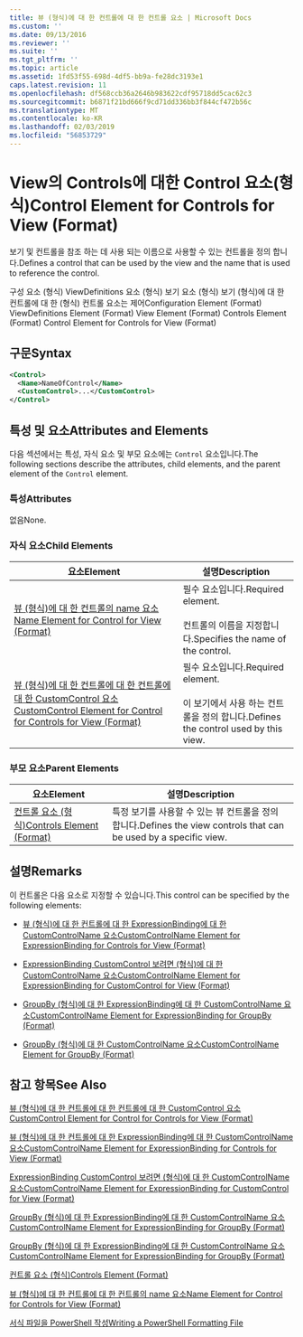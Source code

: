 ```yaml
---
title: 뷰 (형식)에 대 한 컨트롤에 대 한 컨트롤 요소 | Microsoft Docs
ms.custom: ''
ms.date: 09/13/2016
ms.reviewer: ''
ms.suite: ''
ms.tgt_pltfrm: ''
ms.topic: article
ms.assetid: 1fd53f55-698d-4df5-bb9a-fe28dc3193e1
caps.latest.revision: 11
ms.openlocfilehash: df568ccb36a2646b983622cdf95718dd5cac62c3
ms.sourcegitcommit: b6871f21bd666f9cd71dd336bb3f844cf472b56c
ms.translationtype: MT
ms.contentlocale: ko-KR
ms.lasthandoff: 02/03/2019
ms.locfileid: "56853729"
---
```

# <a name="control-element-for-controls-for-view--format"></a><span data-ttu-id="56a02-102">View의 Controls에 대한 Control 요소(형식)</span><span class="sxs-lookup"><span data-stu-id="56a02-102">Control Element for Controls for View  (Format)</span></span>

<span data-ttu-id="56a02-103">보기 및 컨트롤을 참조 하는 데 사용 되는 이름으로 사용할 수 있는 컨트롤을 정의 합니다.</span><span class="sxs-lookup"><span data-stu-id="56a02-103">Defines a control that can be used by the view and the name that is used to reference the control.</span></span>

<span data-ttu-id="56a02-104">구성 요소 (형식) ViewDefinitions 요소 (형식) 보기 요소 (형식) 보기 (형식)에 대 한 컨트롤에 대 한 (형식) 컨트롤 요소는 제어</span><span class="sxs-lookup"><span data-stu-id="56a02-104">Configuration Element (Format) ViewDefinitions Element (Format) View Element (Format) Controls Element (Format) Control Element for Controls for View (Format)</span></span>

## <a name="syntax"></a><span data-ttu-id="56a02-105">구문</span><span class="sxs-lookup"><span data-stu-id="56a02-105">Syntax</span></span>

```xml
<Control>
  <Name>NameOfControl</Name>
  <CustomControl>...</CustomControl>
</Control>
```

## <a name="attributes-and-elements"></a><span data-ttu-id="56a02-106">특성 및 요소</span><span class="sxs-lookup"><span data-stu-id="56a02-106">Attributes and Elements</span></span>

<span data-ttu-id="56a02-107">다음 섹션에서는 특성, 자식 요소 및 부모 요소에는 `Control` 요소입니다.</span><span class="sxs-lookup"><span data-stu-id="56a02-107">The following sections describe the attributes, child elements, and the parent element of the `Control` element.</span></span>

### <a name="attributes"></a><span data-ttu-id="56a02-108">특성</span><span class="sxs-lookup"><span data-stu-id="56a02-108">Attributes</span></span>

<span data-ttu-id="56a02-109">없음</span><span class="sxs-lookup"><span data-stu-id="56a02-109">None.</span></span>

### <a name="child-elements"></a><span data-ttu-id="56a02-110">자식 요소</span><span class="sxs-lookup"><span data-stu-id="56a02-110">Child Elements</span></span>

|<span data-ttu-id="56a02-111">요소</span><span class="sxs-lookup"><span data-stu-id="56a02-111">Element</span></span>|<span data-ttu-id="56a02-112">설명</span><span class="sxs-lookup"><span data-stu-id="56a02-112">Description</span></span>|
|-------------|-----------------|
|[<span data-ttu-id="56a02-113">뷰 (형식)에 대 한 컨트롤의 name 요소</span><span class="sxs-lookup"><span data-stu-id="56a02-113">Name Element for Control for View (Format)</span></span>](./name-element-for-control-for-controls-for-view-format.md)|<span data-ttu-id="56a02-114">필수 요소입니다.</span><span class="sxs-lookup"><span data-stu-id="56a02-114">Required element.</span></span><br /><br /> <span data-ttu-id="56a02-115">컨트롤의 이름을 지정합니다.</span><span class="sxs-lookup"><span data-stu-id="56a02-115">Specifies the name of the control.</span></span>|
|[<span data-ttu-id="56a02-116">뷰 (형식)에 대 한 컨트롤에 대 한 컨트롤에 대 한 CustomControl 요소</span><span class="sxs-lookup"><span data-stu-id="56a02-116">CustomControl Element for Control for Controls for View (Format)</span></span>](./customcontrol-element-for-control-for-controls-for-view-format.md)|<span data-ttu-id="56a02-117">필수 요소입니다.</span><span class="sxs-lookup"><span data-stu-id="56a02-117">Required element.</span></span><br /><br /> <span data-ttu-id="56a02-118">이 보기에서 사용 하는 컨트롤을 정의 합니다.</span><span class="sxs-lookup"><span data-stu-id="56a02-118">Defines the control used by this view.</span></span>|

### <a name="parent-elements"></a><span data-ttu-id="56a02-119">부모 요소</span><span class="sxs-lookup"><span data-stu-id="56a02-119">Parent Elements</span></span>

|<span data-ttu-id="56a02-120">요소</span><span class="sxs-lookup"><span data-stu-id="56a02-120">Element</span></span>|<span data-ttu-id="56a02-121">설명</span><span class="sxs-lookup"><span data-stu-id="56a02-121">Description</span></span>|
|-------------|-----------------|
|[<span data-ttu-id="56a02-122">컨트롤 요소 (형식)</span><span class="sxs-lookup"><span data-stu-id="56a02-122">Controls Element (Format)</span></span>](./controls-element-for-view-format.md)|<span data-ttu-id="56a02-123">특정 보기를 사용할 수 있는 뷰 컨트롤을 정의 합니다.</span><span class="sxs-lookup"><span data-stu-id="56a02-123">Defines the view controls that can be used by a specific view.</span></span>|

## <a name="remarks"></a><span data-ttu-id="56a02-124">설명</span><span class="sxs-lookup"><span data-stu-id="56a02-124">Remarks</span></span>

<span data-ttu-id="56a02-125">이 컨트롤은 다음 요소로 지정할 수 있습니다.</span><span class="sxs-lookup"><span data-stu-id="56a02-125">This control can be specified by the following elements:</span></span>

- [<span data-ttu-id="56a02-126">뷰 (형식)에 대 한 컨트롤에 대 한 ExpressionBinding에 대 한 CustomControlName 요소</span><span class="sxs-lookup"><span data-stu-id="56a02-126">CustomControlName Element for ExpressionBinding for Controls for View (Format)</span></span>](./customcontrolname-element-for-expressionbinding-for-controls-for-view-format.md)

- [<span data-ttu-id="56a02-127">ExpressionBinding CustomControl 보려면 (형식)에 대 한 CustomControlName 요소</span><span class="sxs-lookup"><span data-stu-id="56a02-127">CustomControlName Element for ExpressionBinding for CustomControl for View (Format)</span></span>](./customcontrolname-element-for-expressionbinding-for-customcontrol-for-view-format.md)

- [<span data-ttu-id="56a02-128">GroupBy (형식)에 대 한 ExpressionBinding에 대 한 CustomControlName 요소</span><span class="sxs-lookup"><span data-stu-id="56a02-128">CustomControlName Element for ExpressionBinding for GroupBy (Format)</span></span>](./customcontrolname-element-for-expressionbinding-for-groupby-format.md)

- [<span data-ttu-id="56a02-129">GroupBy (형식)에 대 한 CustomControlName 요소</span><span class="sxs-lookup"><span data-stu-id="56a02-129">CustomControlName Element for GroupBy (Format)</span></span>](./customcontrolname-element-for-groupby-format.md)

## <a name="see-also"></a><span data-ttu-id="56a02-130">참고 항목</span><span class="sxs-lookup"><span data-stu-id="56a02-130">See Also</span></span>

[<span data-ttu-id="56a02-131">뷰 (형식)에 대 한 컨트롤에 대 한 컨트롤에 대 한 CustomControl 요소</span><span class="sxs-lookup"><span data-stu-id="56a02-131">CustomControl Element for Control for Controls for View (Format)</span></span>](./customcontrol-element-for-control-for-controls-for-view-format.md)

[<span data-ttu-id="56a02-132">뷰 (형식)에 대 한 컨트롤에 대 한 ExpressionBinding에 대 한 CustomControlName 요소</span><span class="sxs-lookup"><span data-stu-id="56a02-132">CustomControlName Element for ExpressionBinding for Controls for View (Format)</span></span>](./customcontrolname-element-for-expressionbinding-for-controls-for-view-format.md)

[<span data-ttu-id="56a02-133">ExpressionBinding CustomControl 보려면 (형식)에 대 한 CustomControlName 요소</span><span class="sxs-lookup"><span data-stu-id="56a02-133">CustomControlName Element for ExpressionBinding for CustomControl for View (Format)</span></span>](./customcontrolname-element-for-expressionbinding-for-customcontrol-for-view-format.md)

[<span data-ttu-id="56a02-134">GroupBy (형식)에 대 한 ExpressionBinding에 대 한 CustomControlName 요소</span><span class="sxs-lookup"><span data-stu-id="56a02-134">CustomControlName Element for ExpressionBinding for GroupBy (Format)</span></span>](./customcontrolname-element-for-expressionbinding-for-groupby-format.md)

[<span data-ttu-id="56a02-135">GroupBy (형식)에 대 한 ExpressionBinding에 대 한 CustomControlName 요소</span><span class="sxs-lookup"><span data-stu-id="56a02-135">CustomControlName Element for ExpressionBinding for GroupBy (Format)</span></span>](./customcontrolname-element-for-expressionbinding-for-groupby-format.md)

[<span data-ttu-id="56a02-136">컨트롤 요소 (형식)</span><span class="sxs-lookup"><span data-stu-id="56a02-136">Controls Element (Format)</span></span>](./controls-element-for-view-format.md)

[<span data-ttu-id="56a02-137">뷰 (형식)에 대 한 컨트롤에 대 한 컨트롤의 name 요소</span><span class="sxs-lookup"><span data-stu-id="56a02-137">Name Element for Control for Controls for View (Format)</span></span>](./name-element-for-control-for-controls-for-view-format.md)

[<span data-ttu-id="56a02-138">서식 파일을 PowerShell 작성</span><span class="sxs-lookup"><span data-stu-id="56a02-138">Writing a PowerShell Formatting File</span></span>](./writing-a-powershell-formatting-file.md)
